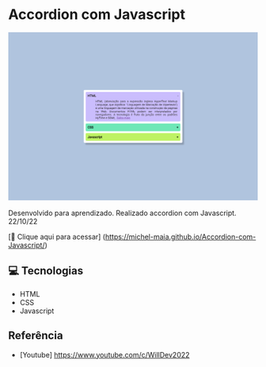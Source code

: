 # Accordion com Javascript
 

 ![preview](./.github/preview.png)


Desenvolvido para aprendizado. Realizado accordion com Javascript. 22/10/22


[🔗 Clique aqui para acessar] (https://michel-maia.github.io/Accordion-com-Javascript/)


## 💻 Tecnologias

- HTML
- CSS
- Javascript


## Referência

- [Youtube] https://www.youtube.com/c/WillDev2022

